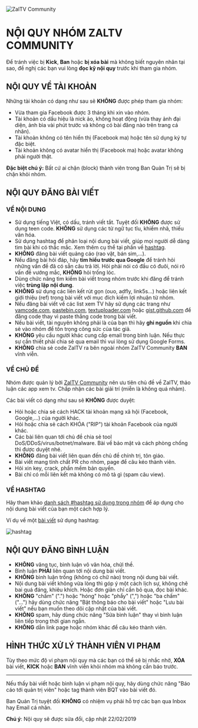 ![ZalTV Community](https://3.bp.blogspot.com/-ASwf6KwwdAM/Wdo7LXx0hkI/AAAAAAAAD8o/vSNWFYpVaogD65JMfwCmMOtXJOeby5SKgCLcBGAs/s1600/j2team-community-birthday.png)

# NỘI QUY NHÓM ZALTV COMMUNITY

Để tránh việc bị **Kick**, **Ban** hoặc **bị xóa bài** mà không biết nguyên nhân tại sao, đề nghị các bạn vui lòng **đọc kỹ nội quy** trước khi tham gia nhóm.

## NỘI QUY VỀ TÀI KHOẢN

Những tài khoản có dạng như sau sẽ **KHÔNG** được phép tham gia nhóm:
- Vừa tham gia Facebook được 3 tháng khi xin vào nhóm.
- Tài khoản có dấu hiệu là nick ảo, không hoạt động (vừa thay ảnh đại diện, ảnh bìa vài phút trước và không có bài đăng nào trên trang cá nhân).
- Tài khoản không có tên hiển thị (Facebook ma) hoặc tên sử dụng ký tự đặc biệt.
-  Tài khoản không có avatar hiển thị (Facebook ma) hoặc avatar không phải người thật.

**Đặc biệt chú ý:** Bất cứ ai chặn (block) thành viên trong Ban Quản Trị sẽ bị chặn khỏi nhóm.

## NỘI QUY ĐĂNG BÀI VIẾT

### VỀ NỘI DUNG
- Sử dụng tiếng Việt, có dấu, tránh viết tắt. Tuyệt đối **KHÔNG** được sử dụng teen code. **KHÔNG** sử dụng các từ ngữ tục tĩu, khiếm nhã, thiếu văn hóa.
- Sử dụng hashtag để phân loại nội dung bài viết, giúp mọi người dễ dàng tìm bài khi có thắc mắc. Xem thêm cụ thể tại phần về [hashtag](hashtags.md).
- **KHÔNG** đăng bài viết quảng cáo (rao vặt, bán sim,...). 
- Nếu đăng bài hỏi đáp, hãy **tìm hiểu trước qua Google** để tránh hỏi những vấn đề đã có sẵn câu trả lời. Hỏi phải nói có đầu có đuôi, nói rõ vấn đề vướng mắc, **KHÔNG** hỏi trống lóc.
- Dùng chức năng tìm kiếm bài viết trong nhóm trước khi đăng để tránh việc **trùng lặp nội dung**.
- **KHÔNG** sử dụng các liên kết rút gọn (ouo, adfly, link5s...) hoặc liên kết giới thiệu (ref) trong bài viết với mục đích kiếm lợi nhuận từ nhóm.
- Nếu đăng bài viết về các list xem TV hãy sử dụng các trang như [yamcode.com](https://yamcode.com/), [pastebin.com](http://pastebin.com), [textuploader.com](https://textuploader.com) hoặc [gist.github.com](https://gist.github.com/) để đăng code thay vì paste thẳng code trong bài viết.
- Nếu bài viết, tài nguyên không phải là của bạn thì hãy **ghi nguồn** khi chia sẻ vào nhóm để tôn trọng công sức của tác giả.
- **KHÔNG** yêu cầu người khác cung cấp email trong bình luận. Nếu thực sự cần thiết phải chia sẻ qua email thì vui lòng sử dụng Google Forms.
- **KHÔNG** chia sẻ code ZalTV ra bên ngoài nhóm ZalTV Community **BAN** vĩnh viễn.

### VỀ CHỦ ĐỀ

Nhóm được quản lý bởi [ZalTV Community](https://www.google.com.vn/search?q=zaltv) nên ưu tiên chủ đề về ZalTV, thảo luận các app xem tv. Chấp nhận các bài giải trí (miễn là không quá nhảm).

Các bài viết có dạng như sau sẽ **KHÔNG** được duyệt:
- Hỏi hoặc chia sẻ cách HACK tài khoản mạng xã hội (Facebook, Google,...) của người khác.
- Hỏi hoặc chia sẻ cách KHÓA ("RIP") tài khoản Facebook của người khác.
- Các bài liên quan tới chủ đề chia sẻ tool DoS/DDoS/virus/botnet/malware. Bài về bảo mật và cách phòng chống thì được duyệt nhé.
- **KHÔNG** đăng bài viết liên quan đến chủ đề chính trị, tôn giáo.
- Bài viết mang tính chất PR cho nhóm, page để câu kéo thành viên.
- Hỏi xin key, crack, phần mềm bản quyền.
- Bài chỉ có mỗi liên kết mà không có mô tả gì (spam câu view).


### VỀ HASHTAG

Hãy tham khảo [danh sách #hashtag sử dụng trong nhóm](hashtags.md) để áp dụng cho nội dung bài viết của bạn một cách hợp lý.

Ví dụ về một [bài viết](https://www.facebook.com/groups/zaltv.vn/permalink/2415576318663967/) sử dụng hashtag:

![hashtag](https://i.postimg.cc/bwQkts1r/trogiup.png)

## NỘI QUY ĐĂNG BÌNH LUẬN

- **KHÔNG** văng tục, bình luận vô văn hóa, chửi thề.
- Bình luận **PHẢI** liên quan tới nội dung bài viết.
- **KHÔNG** bình luận trống (không có chữ nào) trong nội dung bài viết.
- Nội dung bài viết không vừa lòng thì góp ý một cách lịch sự, không chê bai quá đáng, khiêu khích. Hoặc đơn giản chỉ cần bỏ qua, đọc bài khác.
- **KHÔNG** "chấm" (".") hoặc "hóng" hoặc "phẩy" (",") hoặc "ba chấm" ("...") hãy dùng chức năng "Bật thông báo cho bài viết" hoặc "Lưu bài viết" nếu bạn muốn theo dõi cập nhật của bài viết.
- **KHÔNG** spam, hãy dùng chức năng "Sửa bình luận" thay vì bình luận liên tiếp trong thời gian ngắn.
- **KHÔNG** dẫn link page hoặc nhóm khác để câu kéo thành viên.

## HÌNH THỨC XỬ LÝ THÀNH VIÊN VI PHẠM

Tùy theo mức độ vi phạm nội quy mà các bạn có thể sẽ bị nhắc nhở, **XÓA** bài viết, **KICK** hoặc **BAN** vĩnh viễn khỏi nhóm mà không cần báo trước.
 
---

Nếu thấy bài viết hoặc bình luận vi phạm nội quy, hãy dùng chức năng "Báo cáo tới quản trị viên" hoặc tag thành viên BQT vào bài viết đó.

Ban Quản Trị tuyệt đối **KHÔNG** có nhiệm vụ phải hỗ trợ các bạn qua Inbox hay Email cá nhân.

**Chú ý**: Nội quy sẽ được sửa đổi, cập nhật 22/02/2019
